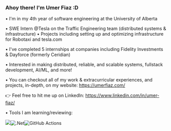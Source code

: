 ### Ahoy there! I'm Umer Fiaz :D

• I'm in my 4th year of software engineering at the University of Alberta

• SWE Intern @Tesla on the Traffic Engineering team (distributed systems & infrastructure)
  • Projects including setting up and optimizing infrastructure for Robotaxi and tesla.com

• I've completed 5 internships at companies including Fidelity Investments & Dayforce (formerly Ceridian)

• Interested in making distributed, reliable, and scalable systems, fullstack development, AI/ML, and more!                     

• You can checkout all of my work & extracurricular experiences, and projects, in-depth, on my website: https://umerfiaz.com/     

:point_right: Feel free to hit me up on LinkedIn: https://www.linkedin.com/in/umer-fiaz/

• Tools I am learning/reviewing:

<img src="https://img.shields.io/badge/go-%2300ADD8.svg?&style=for-the-badge&logo=go&logoColor=white"/>![.Net](https://img.shields.io/badge/.NET-5C2D91?style=for-the-badge&logo=.net&logoColor=white)![GitHub Actions](https://img.shields.io/badge/github%20actions-%232671E5.svg?style=for-the-badge&logo=githubactions&logoColor=white)
